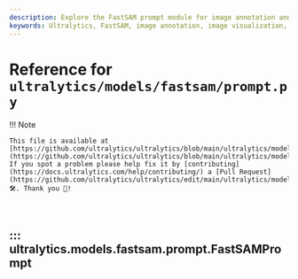 ```yaml
---
description: Explore the FastSAM prompt module for image annotation and visualization in Ultralytics, detailed with class methods and attributes.
keywords: Ultralytics, FastSAM, image annotation, image visualization, FastSAMPrompt, YOLO, python script
---
```


# Reference for `ultralytics/models/fastsam/prompt.py`

!!! Note

    This file is available at [https://github.com/ultralytics/ultralytics/blob/main/ultralytics/models/fastsam/prompt.py](https://github.com/ultralytics/ultralytics/blob/main/ultralytics/models/fastsam/prompt.py). If you spot a problem please help fix it by [contributing](https://docs.ultralytics.com/help/contributing/) a [Pull Request](https://github.com/ultralytics/ultralytics/edit/main/ultralytics/models/fastsam/prompt.py) 🛠️. Thank you 🙏!

<br>

## ::: ultralytics.models.fastsam.prompt.FastSAMPrompt

<br><br>
